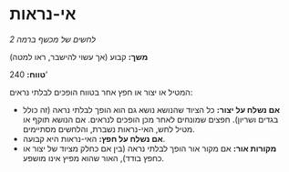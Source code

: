 # אי-נראות

*לחשים של מכשף ברמה 2*

**משך:** קבוע (אך עשוי להישבר, ראו למטה)

**טווח:** 240’

המטיל או יצור או חפץ אחר בטווח הופכים לבלתי נראים:

- **אם נשלח על יצור:** כל הציוד שהנושא נושא גם הוא הופך לבלתי נראה (זה כולל בגדים ושריון). חפצים שמונחים לאחר מכן הופכים לנראים. אם הנושא תוקף או מטיל לחש, האי-נראות נשברת, והלחשים מסתיימים.
- **אם נשלח על חפץ:** האי-נראות היא קבועה.
- **מקורות אור:** אם מקור אור הופך לבלתי נראה (בין אם כחלק מציוד של יצור או כחפץ בודד), האור שהוא מפיץ אינו מושפע.